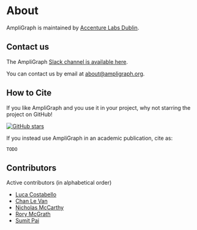 # About

AmpliGraph is maintained by [Accenture Labs Dublin](https://www.accenture.com/us-en/accenture-technology-labs-index).

## Contact us

The AmpliGraph [Slack channel is available here](https://join.slack.com/t/ampligraph/shared_invite/enQtNTc2NTI0MzUxMTM5LTAxM2ViYTc0ZTI2NzNhOGZiNjkzZjNkN2NkNDc3NWUyZmU2Njg0MDMxYWY5NGUwYWVmOTNkOWI5NmI0NDJjYWI).

You can contact us by email at [about@ampligraph.org](mailto:about@ampligraph.org).


## How to Cite

If you like AmpliGraph and you use it in your project, why not starring the project on GitHub!

[![GitHub stars](https://img.shields.io/github/stars/accenture/ampligraph.svg?style=social&label=Star&maxAge=2592000)](https://GitHub.com/accenture/ampligraph/stargazers/)


If you instead use AmpliGraph in an academic publication, cite as:

```
TODO
```


## Contributors

Active contributors (in alphabetical order)

+ [Luca Costabello](http://github.com/lukostaz)
+ [Chan Le Van](http://github.com/chanlevan)
+ [Nicholas McCarthy](http://github.com/NicholasMcCarthy)
+ [Rory McGrath](http://github.com/rorymcgrath)
+ [Sumit Pai](http://github.com/sumitpai)




